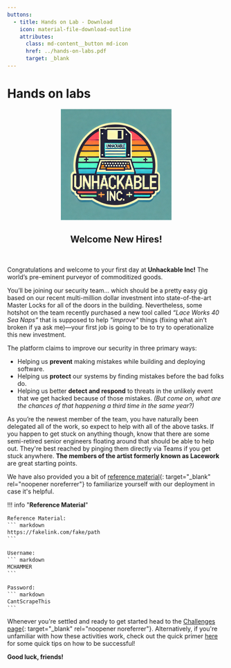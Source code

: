 ```yaml
---
buttons:
  - title: Hands on Lab - Download
    icon: material-file-download-outline
    attributes:
      class: md-content__button md-icon
      href: ../hands-on-labs.pdf
      target: _blank
---
```


# Hands on labs

<center><img src="images/unhackable_inc.gif" alt="Unhackable Inc Logo" width="256" height="256"></center>

<h2 style="text-align: center;">Welcome New Hires!</h2>

<br>

Congratulations and welcome to your first day at **Unhackable Inc!**
The world’s pre-eminent purveyor of commoditized goods.

You’ll be joining our security team... which should be a pretty easy gig based on our recent multi-million dollar investment into state-of-the-art Master Locks for all of the doors in the building. Nevertheless, some hotshot on the team recently purchased a new tool called *“Lace Works 40 Sea Naps”* that is supposed to help *"improve"* things (fixing what ain’t broken if ya ask me)—your first job is going to be to try to operationalize this new investment.

The platform claims to improve our security in three primary ways:

- Helping us **prevent** making mistakes while building and deploying software.
- Helping us **protect** our systems by finding mistakes before the bad folks do.
- Helping us better **detect and respond** to threats in the unlikely event that we get hacked because of those mistakes.
  *(But come on, what are the chances of that happening a third time in the same year?)*

As you’re the newest member of the team, you have naturally been delegated all of the work, so expect to help with all of the above tasks. If you happen to get stuck on anything though, know that there are some semi-retired senior engineers floating around that should be able to help out. They're best reached by pinging them directly via Teams if you get stuck anywhere.
**The members of the artist formerly known as Lacework** are great starting points.

We have also provided you a bit of [reference material](https://partner.lwdemolinks.com/docs/architectures/){: target="_blank" rel="noopener noreferrer"} to familiarize yourself with our deployment in case it's helpful.

!!! info "**Reference Material**"

    Reference Material:
    ``` markdown
    https://fakelink.com/fake/path
    ```

    Username:
    ``` markdown
    MCHAMMER
    ```

    Password:
    ``` markdown
    CantScrapeThis
    ```

Whenever you're settled and ready to get started head to the [Challenges page](https://xperts2025.lwctf.com/){: target="_blank" rel="noopener noreferrer"}.
Alternatively, if you're unfamiliar with how these activities work, check out the quick primer [here](FAQ.md) for some quick tips on how to be successful!

**Good luck, friends!**
